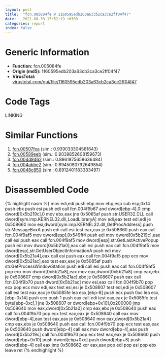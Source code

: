 ```yaml
---
layout: post
title:  "fcn.005084fe @ 1160595edb203a63cb2ca3ce2ff04f47"
date:   2021-08-30 15:52:19 +0300
categories: report
index: false
---
```


# Generic Information
- **Function:** fcn.005084fe
- **Origin (md5):** 1160595edb203a63cb2ca3ce2ff04f47
- **VirusTotal:** [virustotal.com/gui/file/1160595edb203a63cb2ca3ce2ff04f47][virustotal_ref]

# Code Tags
<span class="tag" id="LINKING">LINKING</span>


# Similar Functions

1. [fcn.00507fea][similar_1_ref] (sim.: 0.939033304581643)
2. [fcn.00589eeb][similar_2_ref] (sim.: 0.9039852608159673)
3. [fcn.004d9462][similar_3_ref] (sim.: 0.8961875658636484)
4. [fcn.004abbe2][similar_4_ref] (sim.: 0.8945080792649854)
5. [fcn.0048c850][similar_5_ref] (sim.: 0.8912401183383497)


# Disassembled Code

{% highlight nasm %}
mov edi,edi
push ebp
mov ebp,esp
sub esp,0x14
push ebx
push esi
push edi
call fcn.004f9b67
and dword[ebp-4],0
cmp dword[0x5b219c],0
mov ebx,eax
jne 0x5085af
push str.USER32.DLL
call dword[sym.imp.KERNEL32.dll_LoadLibraryA]
mov edi,eax
test edi,edi
je 0x508660
mov esi,dword[sym.imp.KERNEL32.dll_GetProcAddress]
push str.MessageBoxA
push edi
call esi
test eax,eax
je 0x508660
push eax
call fcn.004f9af5
mov dword[esp],0x549ff4
push edi
mov dword[0x5b219c],eax
call esi
push eax
call fcn.004f9af5
mov dword[esp],str.GetLastActivePopup
push edi
mov dword[0x5b21a0],eax
call esi
push eax
call fcn.004f9af5
mov dword[esp],str.GetUserObjectInformationA
push edi
mov dword[0x5b21a4],eax
call esi
push eax
call fcn.004f9af5
pop ecx
mov dword[0x5b21ac],eax
test eax,eax
je 0x5085af
push str.GetProcessWindowStation
push edi
call esi
push eax
call fcn.004f9af5
pop ecx
mov dword[0x5b21a8],eax
mov eax,dword[0x5b21a8]
cmp eax,ebx
je 0x508607
cmp dword[0x5b21ac],ebx
je 0x508607
push eax
call fcn.004f9b70
push dword[0x5b21ac]
mov esi,eax
call fcn.004f9b70
pop ecx
pop ecx
mov edi,eax
test esi,esi
je 0x508607
test edi,edi
je 0x508607
call esi
test eax,eax
je 0x5085fe
lea ecx,[ebp-8]
push ecx
push 0xc
lea ecx,[ebp-0x14]
push ecx
push 1
push eax
call edi
test eax,eax
je 0x5085fe
test byte[ebp-0xc],1
jne 0x508607
or dword[ebp+0x10],0x200000
jmp 0x508640
mov eax,dword[0x5b21a0]
cmp eax,ebx
je 0x508640
push eax
call fcn.004f9b70
pop ecx
test eax,eax
je 0x508640
call eax
mov dword[ebp-4],eax
test eax,eax
je 0x508640
mov eax,dword[0x5b21a4]
cmp eax,ebx
je 0x508640
push eax
call fcn.004f9b70
pop ecx
test eax,eax
je 0x508640
push dword[ebp-4]
call eax
mov dword[ebp-4],eax
push dword[0x5b219c]
call fcn.004f9b70
pop ecx
test eax,eax
je 0x508660
push dword[ebp+0x10]
push dword[ebp+0xc]
push dword[ebp+8]
push dword[ebp-4]
call eax
jmp 0x508662
xor eax,eax
pop edi
pop esi
pop ebx
leave 
ret 
{% endhighlight %}


[similar_1_ref]: /report/fcn.00507fea@1160595edb203a63cb2ca3ce2ff04f47
[similar_2_ref]: /report/fcn.00589eeb@c60344b51fa39a329b92557d24ff7670
[similar_3_ref]: /report/fcn.004d9462@17d73cbafe6dd96dd6f2291fab06fbb5
[similar_4_ref]: /report/fcn.004abbe2@279a61b1e76da49531f1f16fd1102a2d
[similar_5_ref]: /report/fcn.0048c850@289859175c221b107317af7727d26c17
[virustotal_ref]: https://www.virustotal.com/gui/file/1160595edb203a63cb2ca3ce2ff04f47